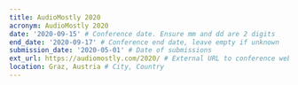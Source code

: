 ```yaml
---
title: AudioMostly 2020
acronym: AudioMostly 2020
date: '2020-09-15' # Conference date. Ensure mm and dd are 2 digits
end_date: '2020-09-17' # Conference end date, leave empty if unknown
submission_date: '2020-05-01' # Date of submissions
ext_url: https://audiomostly.com/2020/ # External URL to conference website
location: Graz, Austria # City, Country
---
```


